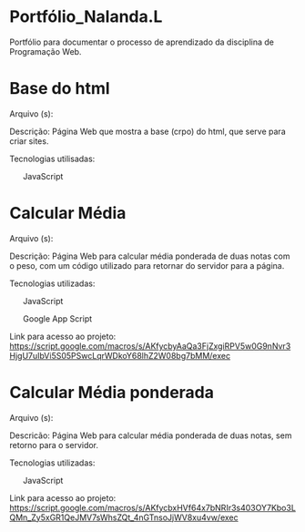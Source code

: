 # Portfólio_Nalanda.L
Portfólio para documentar o processo de aprendizado da disciplina de Programação Web.

<h1>Base do html</h1>
Arquivo (s):

Descrição: Página Web que mostra a base (crpo) do html, que serve para criar sites.

Tecnologias utilisadas:

<ul>JavaScript</ul>

<h1>Calcular Média</h1>
Arquivo (s):

Descrição: Página Web para calcular média ponderada de duas notas com o peso, com um código utilizado para retornar do servidor para a página.

Tecnologias utilizadas:

<ul>JavaScript</ul>
<ul>Google App Script</ul>

Link para acesso ao projeto: https://script.google.com/macros/s/AKfycbyAaQa3FjZxgiRPV5w0G9nNvr3HjgU7uIbVi5S05PSwcLqrWDkoY68lhZ2W08bg7bMM/exec

<h1>Calcular Média ponderada</h1>
Arquivo (s):

Descricão: Página Web para calcular média ponderada de duas notas, sem retorno para o servidor.

Tecnologias utilizadas:

<ul>JavaScript</ul>

Link para acesso ao projeto: https://script.google.com/macros/s/AKfycbxHVf64x7bNRIr3s403OY7Kbo3LQMn_Zy5xGR1QeJMV7sWhsZQt_4nGTnsoJjWV8xu4vw/exec






  
  
